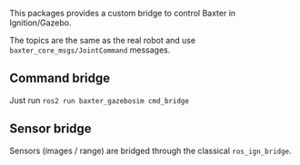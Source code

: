 This packages provides a custom bridge to control Baxter in Ignition/Gazebo.

The topics are the same as the real robot and use `baxter_core_msgs/JointCommand` messages.

## Command bridge

Just run `ros2 run baxter_gazebosim cmd_bridge`

## Sensor bridge

Sensors (images / range) are bridged through the classical `ros_ign_bridge`.
